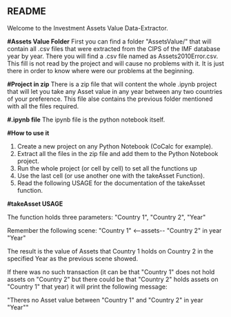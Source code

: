 ## README

Welcome to the Investment Assets Value Data-Extractor.

**#Assets Value Folder**
First you can find a folder "AssetsValue/" that will contain all .csv files that were extracted from the CIPS of the IMF database year by year.
There you will find a .csv file named as Assets2010Error.csv. This fill is not read by the project and will cause no problems with it.
It is just there in order to know where were our problems at the beginning.

**#Project in zip**
There is a zip file that will content the whole .ipynb project that will let you take any Asset value in any year between any two countries of your preference.
This file alse contains the previous folder mentioned with all the files required.

**#.ipynb file**
The ipynb file is the python notebook itself.

**#How to use it**

1. Create a new project on any Python Notebook (CoCalc for example).
2. Extract all the files in the zip file and add them to the Python Notebook project.
3. Run the whole project (or cell by cell) to set all the functions up
4. Use the last cell (or use another one with the takeAsset Function).
5. Read the following USAGE for the documentation of the takeAsset function.


**#takeAsset USAGE**

The function holds three parameters: "Country 1", "Country 2", "Year"

Remember the following scene: "Country 1" <--assets-- "Country 2"  in year "Year"

The result is the value of Assets that Country 1 holds on Country 2 in the specified Year as the previous scene showed.

If there was no such transaction (it can be that "Country 1" does not hold assets on "Country 2" but there could be that "Country 2" holds assets on "Country 1" that year) it will print the following message:

"Theres no Asset value between "Country 1" and "Country 2" in year "Year""
